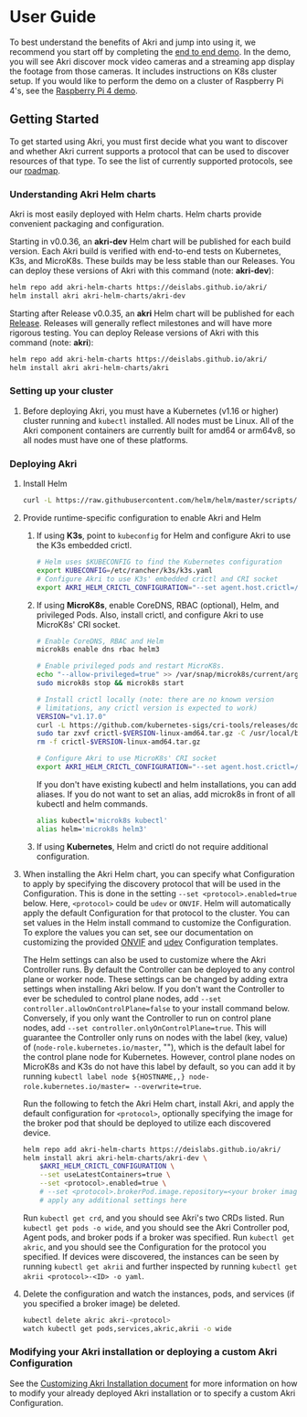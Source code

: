 # User Guide
To best understand the benefits of Akri and jump into using it, we recommend you start off by completing the [end to end
demo](./end-to-end-demo.md). In the demo, you will see Akri discover mock video cameras and a streaming app display the
footage from those cameras. It includes instructions on K8s cluster setup. If you would like to perform the demo on a
cluster of Raspberry Pi 4's, see the [Raspberry Pi 4 demo](./end-to-end-demo-rpi4.md).

## Getting Started
To get started using Akri, you must first decide what you want to discover and whether Akri current supports a protocol
that can be used to discover resources of that type. To see the list of currently supported protocols, see our
[roadmap](./roadmap.md).

### Understanding Akri Helm charts
Akri is most easily deployed with Helm charts.  Helm charts provide convenient packaging and configuration.

Starting in v0.0.36, an **akri-dev** Helm chart will be published for each build version.  Each Akri build is verified
with end-to-end tests on Kubernetes, K3s, and MicroK8s.  These builds may be less stable than our Releases.  You can
deploy these versions of Akri with this command (note: **akri-dev**):
```sh
helm repo add akri-helm-charts https://deislabs.github.io/akri/
helm install akri akri-helm-charts/akri-dev
```

Starting after Release v0.0.35, an **akri** Helm chart will be published for each
[Release](https://github.com/deislabs/akri/releases).  Releases will generally reflect milestones and will have more
rigorous testing.  You can deploy Release versions of Akri with this command (note: **akri**):
```sh
helm repo add akri-helm-charts https://deislabs.github.io/akri/
helm install akri akri-helm-charts/akri
```

### Setting up your cluster
1. Before deploying Akri, you must have a Kubernetes (v1.16 or higher) cluster running and `kubectl` installed. All
   nodes must be Linux. All of the Akri component containers are currently built for amd64 or arm64v8, so all nodes must
   have one of these platforms.

### Deploying Akri
1. Install Helm
    ```sh
    curl -L https://raw.githubusercontent.com/helm/helm/master/scripts/get-helm-3 | bash
    ```
1. Provide runtime-specific configuration to enable Akri and Helm

    1. If using **K3s**, point to `kubeconfig` for Helm and configure Akri to use the K3s embedded crictl.
        ```sh
        # Helm uses $KUBECONFIG to find the Kubernetes configuration
        export KUBECONFIG=/etc/rancher/k3s/k3s.yaml
        # Configure Akri to use K3s' embedded crictl and CRI socket
        export AKRI_HELM_CRICTL_CONFIGURATION="--set agent.host.crictl=/usr/local/bin/crictl --set agent.host.dockerShimSock=/run/k3s/containerd/containerd.sock"
        ```
    1. If using **MicroK8s**, enable CoreDNS, RBAC (optional), Helm, and privileged Pods. Also, install crictl, and
       configure Akri to use MicroK8s' CRI socket.
        ```sh
        # Enable CoreDNS, RBAC and Helm
        microk8s enable dns rbac helm3

        # Enable privileged pods and restart MicroK8s.
        echo "--allow-privileged=true" >> /var/snap/microk8s/current/args/kube-apiserver
        sudo microk8s stop && microk8s start

        # Install crictl locally (note: there are no known version
        # limitations, any crictl version is expected to work)
        VERSION="v1.17.0"
        curl -L https://github.com/kubernetes-sigs/cri-tools/releases/download/$VERSION/crictl-${VERSION}-linux-amd64.tar.gz --output crictl-${VERSION}-linux-amd64.tar.gz
        sudo tar zxvf crictl-$VERSION-linux-amd64.tar.gz -C /usr/local/bin
        rm -f crictl-$VERSION-linux-amd64.tar.gz

        # Configure Akri to use MicroK8s' CRI socket
        export AKRI_HELM_CRICTL_CONFIGURATION="--set agent.host.crictl=/usr/local/bin/crictl --set agent.host.dockerShimSock=/var/snap/microk8s/common/run/containerd.sock"
        ```
        If you don't have existing kubectl and helm installations, you can add aliases. If you do not want to set an
        alias, add microk8s in front of all kubectl and helm commands.
        ```sh
        alias kubectl='microk8s kubectl'
        alias helm='microk8s helm3'
        ```
    1. If using **Kubernetes**, Helm and crictl do not require additional configuration.

1. When installing the Akri Helm chart, you can specify what Configuration to apply by specifying the discovery protocol
   that will be used in the Configuration. This is done in the setting `--set <protocol>.enabled=true` below. Here,
   `<protocol>` could be `udev` or `ONVIF`. Helm will automatically apply the default Configuration for that protocol to
   the cluster. You can set values in the Helm install command to customize the Configuration. To explore the values you
   can set, see our documentation on customizing the provided [ONVIF](./onvif-configuration.md) and
   [udev](./udev-configuration.md) Configuration templates.

    The Helm settings can also be used to customize where the Akri Controller runs. By default the Controller can be
    deployed to any control plane or worker node. These settings can be changed by adding extra settings when installing
    Akri below. If you don't want the Controller to ever be scheduled to control plane nodes, add `--set
    controller.allowOnControlPlane=false` to your install command below. Conversely, if you only want the Controller to
    run on control plane nodes, add `--set controller.onlyOnControlPlane=true`. This will guarantee the Controller only
    runs on nodes with the label (key, value) of (`node-role.kubernetes.io/master`, ""), which is the default label for
    the control plane node for Kubernetes. However, control plane nodes on MicroK8s and K3s do not have this label by
    default, so you can add it by running `kubectl label node ${HOSTNAME,,} node-role.kubernetes.io/master=
    --overwrite=true`. 

    Run the following to fetch the Akri Helm chart, install Akri, and apply the default configuration for `<protocol>`,
    optionally specifying the image for the broker pod that should be deployed to utilize each discovered device.
    ```sh
    helm repo add akri-helm-charts https://deislabs.github.io/akri/
    helm install akri akri-helm-charts/akri-dev \
        $AKRI_HELM_CRICTL_CONFIGURATION \
        --set useLatestContainers=true \
        --set <protocol>.enabled=true \
        # --set <protocol>.brokerPod.image.repository=<your broker image> \
        # apply any additional settings here
    ```
    Run `kubectl get crd`, and you should see Akri's two CRDs listed. Run `kubectl get pods -o wide`, and you should see
    the Akri Controller pod, Agent pods, and broker pods if a broker was specified. Run `kubectl get akric`, and you
    should see the Configuration for the protocol you specified.  If devices were discovered, the instances can be seen
    by running `kubectl get akrii` and further inspected by running `kubectl get akrii <protocol>-<ID> -o yaml`.
1. Delete the configuration and watch the instances, pods, and services (if you specified a broker image) be deleted.
    ```sh
    kubectl delete akric akri-<protocol>
    watch kubectl get pods,services,akric,akrii -o wide
    ```

### Modifying your Akri installation or deploying a custom Akri Configuration
See the [Customizing Akri Installation document](./modifying-akri-installation.md) for more information on how to modify
your already deployed Akri installation or to specify a custom Akri Configuration.
